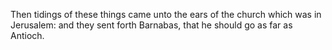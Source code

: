 Then tidings of these things came unto the ears of the church which was in Jerusalem: and they sent forth Barnabas, that he should go as far as Antioch.
